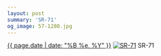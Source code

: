 ```yaml
---
layout: post
summary: 'SR-71'
og_image: 57-1280.jpg
---
```


<p>
  <time><a href="/57">{{ page.date | date: "%B %e, %Y" }}</a></time>
  <a href="/57"><img src="{{ site.assets_url }}/57-640.jpg" srcset="{{ site.assets_url }}/57-1280.jpg 1280w, {{ site.assets_url }}/57-960.jpg 960w, {{ site.assets_url }}/57-640.jpg 640w, {{ site.assets_url }}/57-320.jpg 320w" sizes="(min-width: 700px) 50vw, calc(100vw - 2rem)" alt="SR-71" /></a>
  <span>SR-71</span>
</p>
